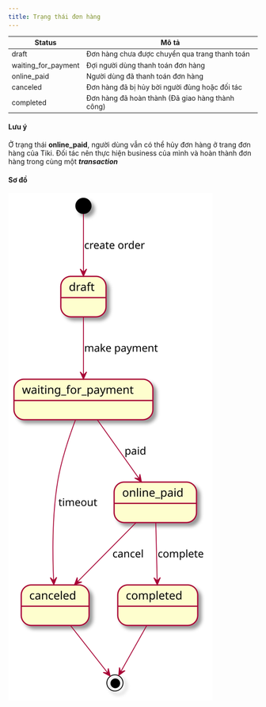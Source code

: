 ```yaml
---
title: Trạng thái đơn hàng
---
```


| Status              | Mô tả                                            |
| ----------          | ----------                                       |
| draft               | Đơn hàng chưa được chuyển qua trang thanh toán   |
| waiting_for_payment | Đợi người dùng thanh toán đơn hàng               |
| online_paid         | Người dùng đã thanh toán đơn hàng                |
| canceled            | Đơn hàng đã bị hủy bời người đùng hoặc đối tác   |
| completed           | Đơn hàng đã hoàn thành (Đã giao hàng thành công) |

#### Lưu ý

Ở trạng thái **online_paid**, người dùng vẫn có thể hủy đơn hàng ở trang đơn hàng của Tiki.
Đối tác nên thực hiện business của mình và hoàn thành đơn hàng trong cùng một **_transaction_**

#### Sơ đồ

![Sơ đồ](order-state.svg)
